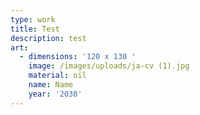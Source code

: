 ```yaml
---
type: work
title: Test
description: test
art:
  - dimensions: '120 x 130 '
    image: /images/uploads/ja-cv (1).jpg
    material: oil
    name: Name
    year: '2030'
---
```


